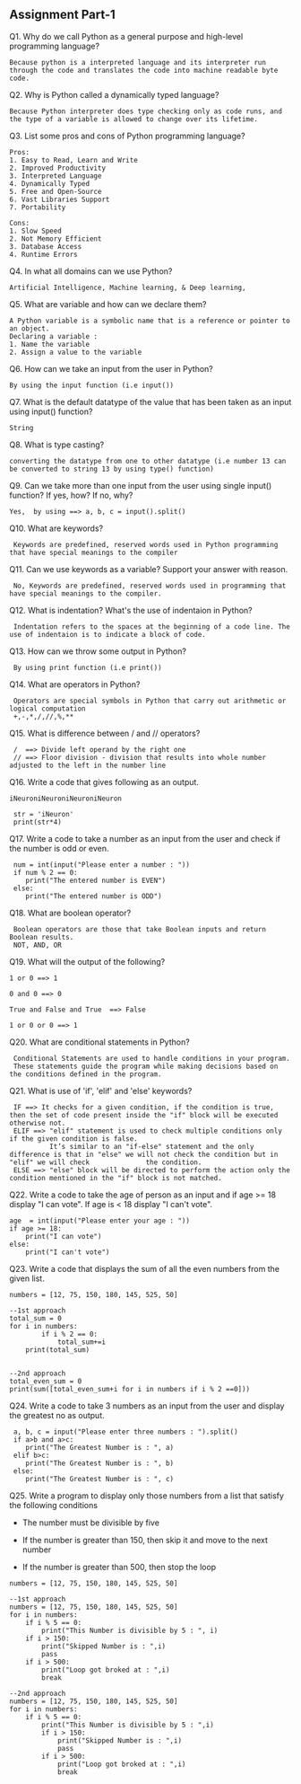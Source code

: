 ## Assignment Part-1
Q1. Why do we call Python as a general purpose and high-level programming language?
	
	Because python is a interpreted language and its interpreter run through the code and translates the code into machine readable byte code.

Q2. Why is Python called a dynamically typed language?
	
	Because Python interpreter does type checking only as code runs, and the type of a variable is allowed to change over its lifetime.

Q3. List some pros and cons of Python programming language?
	
	Pros:
	1. Easy to Read, Learn and Write
	2. Improved Productivity
	3. Interpreted Language
	4. Dynamically Typed
	5. Free and Open-Source
	6. Vast Libraries Support
	7. Portability
	
	Cons:
	1. Slow Speed
	2. Not Memory Efficient
	3. Database Access
	4. Runtime Errors

Q4. In what all domains can we use Python?
	
	Artificial Intelligence, Machine learning, & Deep learning, 

Q5. What are variable and how can we declare them?
	
	A Python variable is a symbolic name that is a reference or pointer to an object. 
	Declaring a variable : 
	1. Name the variable
	2. Assign a value to the variable

Q6. How can we take an input from the user in Python?
	
	By using the input function (i.e input())

Q7. What is the default datatype of the value that has been taken as an input using input() function?
	
	String

Q8. What is type casting?
	
	converting the datatype from one to other datatype (i.e number 13 can be converted to string 13 by using type() function)

Q9. Can we take more than one input from the user using single input() function? If yes, how? If no, why?
	
	Yes,  by using ==> a, b, c = input().split() 

Q10. What are keywords?
	 
	 Keywords are predefined, reserved words used in Python programming that have special meanings to the compiler

Q11. Can we use keywords as a variable? Support your answer with reason.
	 
	 No, Keywords are predefined, reserved words used in programming that have special meanings to the compiler.
	 

Q12. What is indentation? What's the use of indentaion in Python?
	 
	 Indentation refers to the spaces at the beginning of a code line. The use of indentaion is to indicate a block of code.

Q13. How can we throw some output in Python?
	 
	 By using print function (i.e print())

Q14. What are operators in Python?
	 
	 Operators are special symbols in Python that carry out arithmetic or logical computation
	 +,-,*,/,//,%,**


Q15. What is difference between / and // operators?
	 
	 /  ==> Divide left operand by the right one 
	 // ==> Floor division - division that results into whole number adjusted to the left in the number line

Q16. Write a code that gives following as an output.
```
iNeuroniNeuroniNeuroniNeuron
```
	
	 str = 'iNeuron'
	 print(str*4)

Q17. Write a code to take a number as an input from the user and check if the number is odd or even.
	 
	 num = int(input("Please enter a number : "))
	 if num % 2 == 0:
		print("The entered number is EVEN")
	 else:
		print("The entered number is ODD")

Q18. What are boolean operator?
	 
	 Boolean operators are those that take Boolean inputs and return Boolean results.
	 NOT, AND, OR

Q19. What will the output of the following?
```
1 or 0 ==> 1

0 and 0 ==> 0

True and False and True  ==> False 

1 or 0 or 0 ==> 1
```

Q20. What are conditional statements in Python?
	 
	 Conditional Statements are used to handle conditions in your program. 
	 These statements guide the program while making decisions based on the conditions defined in the program.

Q21. What is use of 'if', 'elif' and 'else' keywords?
	 
	 IF ==> It checks for a given condition, if the condition is true, then the set of code present inside the "if" block will be executed otherwise not.
	 ELIF ==> "elif" statement is used to check multiple conditions only if the given condition is false. 
			  It’s similar to an "if-else" statement and the only difference is that in "else" we will not check the condition but in "elif" we will check 				the condition.
	 ELSE ==> "else" block will be directed to perform the action only the condition mentioned in the "if" block is not matched.

Q22. Write a code to take the age of person as an input and if age >= 18 display "I can vote". If age is < 18 display "I can't vote".
	
	age  = int(input("Please enter your age : "))
	if age >= 18:
		print("I can vote")
	else:
		print("I can't vote")

Q23. Write a code that displays the sum of all the even numbers from the given list.
```
numbers = [12, 75, 150, 180, 145, 525, 50]
```

	--1st approach
	total_sum = 0
	for i in numbers:
    		if i % 2 == 0:
        		total_sum+=i
		print(total_sum)


	--2nd approach
	total_even_sum = 0
	print(sum([total_even_sum+i for i in numbers if i % 2 ==0]))



Q24. Write a code to take 3 numbers as an input from the user and display the greatest no as output.
	 
	 a, b, c = input("Please enter three numbers : ").split()
	 if a>b and a>c:
		print("The Greatest Number is : ", a)
	 elif b>c:
		print("The Greatest Number is : ", b)
	 else:
		print("The Greatest Number is : ", c)

Q25. Write a program to display only those numbers from a list that satisfy the following conditions

- The number must be divisible by five

- If the number is greater than 150, then skip it and move to the next number

- If the number is greater than 500, then stop the loop
```
numbers = [12, 75, 150, 180, 145, 525, 50]
```

	--1st approach
	numbers = [12, 75, 150, 180, 145, 525, 50]
	for i in numbers:
	    if i % 5 == 0:
	        print("This Number is divisible by 5 : ", i)
	    if i > 150:
	        print("Skipped Number is : ",i)
	        pass
	    if i > 500:
	        print("Loop got broked at : ",i)
	        break

	--2nd approach
	numbers = [12, 75, 150, 180, 145, 525, 50]
	for i in numbers:
	    if i % 5 == 0:
	        print("This Number is divisible by 5 : ",i)
	        if i > 150:
	            print("Skipped Number is : ",i)
	            pass
	        if i > 500:
	            print("Loop got broked at : ",i)
	            break 
	
